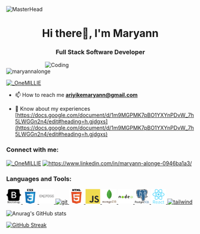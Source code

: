 ![MasterHead](https://miro.medium.com/max/200/1*OxT7UjIwhklKE8d8SFyo7g.gif) 
<h1 align="center">Hi there👋, I'm Maryann</h1> 
<h3 align="center">Full Stack Software Developer</h3>
<img align="right" alt="Coding" width="400" src="https://cdnb.artstation.com/p/assets/images/images/028/991/999/original/anna-havrylyukh-.gif?1596125112">

<p align="left"> <img src="https://komarev.com/ghpvc/?username=maryannalonge&label=Profile%20views&color=0e75b6&style=flat" alt="maryannalonge" /> </p>

<p align="left"> <a href="https://twitter.com/_OneMILLIE?t=ybhC5ApzZ7CKEYLZQ-N7Lw&s=09" target="blank"><img src="https://img.shields.io/twitter/follow/_OneMILLIE?logo=twitter&style=for-the-badge" alt="_OneMILLIE" /></a> </p>

- 📫 How to reach me **ariyikemaryann@gmail.com**

- 📄 Know about my experiences [https://docs.google.com/document/d/1m9MGPMK7pBO1YXYnPDvW_7h5LWGGn2n4/edit#heading=h.gjdgxs](https://docs.google.com/document/d/1m9MGPMK7pBO1YXYnPDvW_7h5LWGGn2n4/edit#heading=h.gjdgxs)

<h3 align="left">Connect with me:</h3>
<p align="left">
<a href="https://twitter.com/_OneMILLIE" target="blank"><img align="center" src="https://raw.githubusercontent.com/rahuldkjain/github-profile-readme-generator/master/src/images/icons/Social/twitter.svg" alt="_OneMILLIE" height="30" width="40" /></a>
<a href="https://www.linkedin.com/in/maryann-alonge-0946ba1a3/" target="blank"><img align="center" src="https://raw.githubusercontent.com/rahuldkjain/github-profile-readme-generator/master/src/images/icons/Social/linked-in-alt.svg" alt="https://www.linkedin.com/in/maryann-alonge-0946ba1a3/" height="30" width="40" /></a>
</p>

<h3 align="left">Languages and Tools:</h3> 
<p align="left"> <a href="https://getbootstrap.com" target="_blank" rel="noreferrer"> <img src="https://raw.githubusercontent.com/devicons/devicon/master/icons/bootstrap/bootstrap-plain-wordmark.svg" alt="bootstrap" width="40" height="40"/> </a> <a href="https://www.w3schools.com/css/" target="_blank" rel="noreferrer"> <img src="https://raw.githubusercontent.com/devicons/devicon/master/icons/css3/css3-original-wordmark.svg" alt="css3" width="40" height="40"/> </a> <a href="https://expressjs.com" target="_blank" rel="noreferrer"> <img src="https://raw.githubusercontent.com/devicons/devicon/master/icons/express/express-original-wordmark.svg" alt="express" width="40" height="40"/> </a> <a href="https://git-scm.com/" target="_blank" rel="noreferrer"> <img src="https://www.vectorlogo.zone/logos/git-scm/git-scm-icon.svg" alt="git" width="40" height="40"/> </a> <a href="https://www.w3.org/html/" target="_blank" rel="noreferrer"> <img src="https://raw.githubusercontent.com/devicons/devicon/master/icons/html5/html5-original-wordmark.svg" alt="html5" width="40" height="40"/> </a> <a href="https://developer.mozilla.org/en-US/docs/Web/JavaScript" target="_blank" rel="noreferrer"> <img src="https://raw.githubusercontent.com/devicons/devicon/master/icons/javascript/javascript-original.svg" alt="javascript" width="40" height="40"/> </a> <a href="https://www.mongodb.com/" target="_blank" rel="noreferrer"> <img src="https://raw.githubusercontent.com/devicons/devicon/master/icons/mongodb/mongodb-original-wordmark.svg" alt="mongodb" width="40" height="40"/> </a> <a href="https://nodejs.org" target="_blank" rel="noreferrer"> <img src="https://raw.githubusercontent.com/devicons/devicon/master/icons/nodejs/nodejs-original-wordmark.svg" alt="nodejs" width="40" height="40"/> </a> <a href="https://www.postgresql.org" target="_blank" rel="noreferrer"> <img src="https://raw.githubusercontent.com/devicons/devicon/master/icons/postgresql/postgresql-original-wordmark.svg" alt="postgresql" width="40" height="40"/> </a> <a href="https://reactjs.org/" target="_blank" rel="noreferrer"> <img src="https://raw.githubusercontent.com/devicons/devicon/master/icons/react/react-original-wordmark.svg" alt="react" width="40" height="40"/> </a> <a href="https://tailwindcss.com/" target="_blank" rel="noreferrer"> <img src="https://www.vectorlogo.zone/logos/tailwindcss/tailwindcss-icon.svg" alt="tailwind" width="40" height="40"/> </a> </p>


![Anurag's GitHub stats](https://github-readme-stats.vercel.app/api?username=maryannalonge&show_icons=true&)

[![GitHub Streak](https://streak-stats.demolab.com?user=maryannalonge&theme=tokyonight)](https://git.io/streak-stats)
